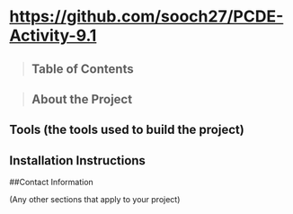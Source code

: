 # https://github.com/sooch27/PCDE-Activity-9.1 


<a class = "anchor" id="Table_of_Contents"></a>
>## Table of Contents

>## About the Project

## Tools (the tools used to build the project)

## Installation Instructions

##Contact Information

(Any other sections that apply to your project)

